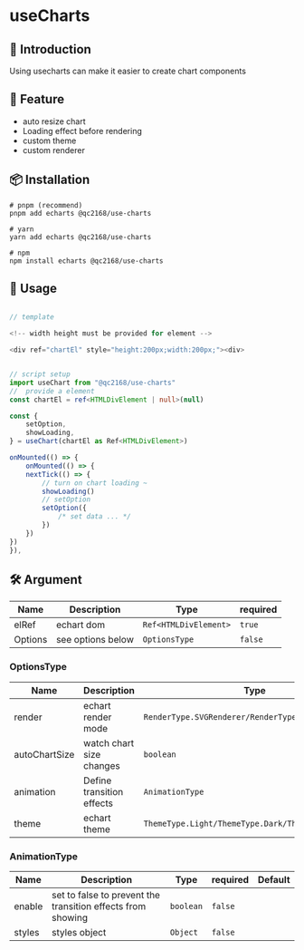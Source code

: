 # useCharts

## 📖 Introduction

Using usecharts can make it easier to create chart components

## 🌈 Feature

- auto resize chart
- Loading effect before rendering
- custom theme
- custom renderer

## 📦 Installation

```
# pnpm (recommend)
pnpm add echarts @qc2168/use-charts

# yarn
yarn add echarts @qc2168/use-charts

# npm
npm install echarts @qc2168/use-charts

```

## 🤖 Usage

```typescript

// template

<!-- width height must be provided for element -->

<div ref="chartEl" style="height:200px;width:200px;"><div>


// script setup
import useChart from "@qc2168/use-charts"
//  provide a element
const chartEl = ref<HTMLDivElement | null>(null)

const {
    setOption,
    showLoading,
} = useChart(chartEl as Ref<HTMLDivElement>)

onMounted(() => {
    onMounted(() => {
    nextTick(() => {
        // turn on chart loading ~
        showLoading()
        // setOption
        setOption({
            /* set data ... */
        })
    })
})
}),
```


## 🛠️ Argument

| Name    | Description       | Type                  | required |
| ------- | ----------------- | --------------------- | -------- |
| elRef   | echart dom        | `Ref<HTMLDivElement>` | `true`     |
| Options | see options below | `OptionsType`         | `false`    |

### OptionsType
| Name          | Description               | Type                                               | required | Default                  |
| ------------- | ------------------------- | -------------------------------------------------- | -------- | ------------------------ |
| render        | echart render mode        | `RenderType.SVGRenderer/RenderType.CanvasRenderer` | `false`  | `RenderType.SVGRenderer` |
| autoChartSize | watch chart size changes  | `boolean`                                          | `false`  | `false`                    |
| animation     | Define transition effects | `AnimationType`                                    | `false`  | `{}`                       |
| theme         | echart theme              | `ThemeType.Light/ThemeType.Dark/ThemeType.Default` | `false`  | `ThemeType.Default`        |

### AnimationType
| Name   | Description                                                 | Type    | required | Default |
| ------ | ----------------------------------------------------------- | ------- | -------- | ------- |
| enable | set to false to prevent the transition effects from showing | `boolean` | `false`   |         |
| styles | styles object                                               | `Object`  | `false`   |         |
